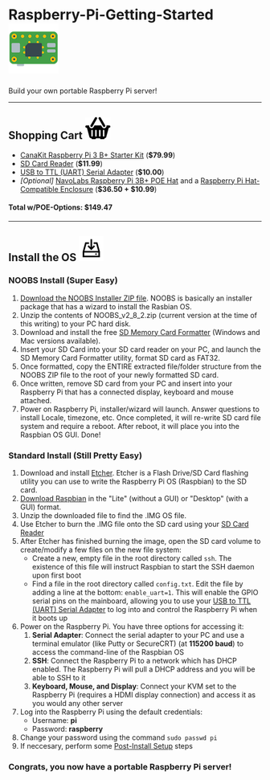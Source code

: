 # Raspberry-Pi-Getting-Started ![Raspberry Pi](img/raspberry-pi_100.png)

Build your own portable Raspberry Pi server!



-----------------------------------------

## Shopping Cart ![Raspberry Pi](img/shopping_50.png)
- [CanaKit Raspberry Pi 3 B+ Starter Kit](https://www.amazon.com/gp/product/B07BCC8PK7/) (**$79.99**)
- [SD Card Reader](https://www.amazon.com/Vogek-Card-Reader-USB-Micro/dp/B01IE70PQY/) (**$11.99**)
- [USB to TTL (UART) Serial Adapter](https://www.amazon.com/gp/product/B00DJUHGHI/) (**$10.00**)
- _[Optional]_ [NavoLabs Raspberry Pi 3B+ POE Hat](https://www.amazon.com/gp/product/B07CLCFLH8/) and a [Raspberry Pi Hat-Compatible Enclosure](https://www.amazon.com/gp/product/B01GOSTL7Y/) (**$36.50 + $10.99**)

#### Total w/POE-Options: **$149.47**


-----------------------------------------

## Install the OS ![Raspberry Pi](img/install_50.png)

### NOOBS Install (Super Easy)
1. [Download the NOOBS Installer ZIP file](https://www.raspberrypi.org/downloads/noobs/). NOOBS is basically an installer package that has a wizard to install the Rasbian OS.
2. Unzip the contents of NOOBS_v2_8_2.zip (current version at the time of this writing) to your PC hard disk.
3. Download and install the free [SD Memory Card Formatter](https://www.sdcard.org/downloads/formatter_4/) (Windows and Mac versions available).
4. Insert your SD Card into your SD card reader on your PC, and launch the SD Memory Card Formatter utility, format SD card as FAT32.
5. Once formatted, copy the ENTIRE extracted file/folder structure from the NOOBS ZIP file to the root of your newly formatted SD card.
6. Once written, remove SD card from your PC and insert into your Raspberry Pi that has a connected display, keyboard and mouse attached.
7. Power on Raspberry Pi, installer/wizard will launch.  Answer questions to install Locale, timezone, etc.  Once completed, it will re-write SD card file system and require a reboot.  After reboot, it will place you into the Raspbian OS GUI.  Done!

### Standard Install (Still Pretty Easy)
1. Download and install [Etcher](https://etcher.io/). Etcher is a Flash Drive/SD Card flashing utility you can use to write the Raspberry Pi OS (Raspbian) to the SD card.
2. [Download Raspbian](https://www.raspberrypi.org/downloads/raspbian/) in the "Lite" (without a GUI) or "Desktop" (with a GUI) format.
3. Unzip the downloaded file to find the .IMG OS file.
4. Use Etcher to burn the .IMG file onto the SD card using your [SD Card Reader](https://www.amazon.com/Vogek-Card-Reader-USB-Micro/dp/B01IE70PQY/)
5. After Etcher has finished burning the image, open the SD card volume to create/modify a few files on the new file system:
	- Create a new, empty file in the root directory called `ssh`. The existence of this file will instruct Raspbian to start the SSH daemon upon first boot
	- Find a file in the root directory called `config.txt`. Edit the file by adding a line at the bottom: `enable_uart=1`. This will enable the GPIO serial pins on the mainboard, allowing you to use your [USB to TTL (UART) Serial Adapter](https://www.amazon.com/gp/product/B00DJUHGHI/) to log into and control the Raspberry Pi when it boots up
6. Power on the Raspberry Pi. You have three options for accessing it:
	1. **Serial Adapter**: Connect the serial adapter to your PC and use a terminal emulator (like Putty or SecureCRT) (at **115200 baud**) to access the command-line of the Raspbian OS
	2. **SSH**: Connect the Raspberry Pi to a network which has DHCP enabled. The Raspberry Pi will pull a DHCP address and you will be able to SSH to it
	3. **Keyboard, Mouse, and Display**: Connect your KVM set to the Raspberry Pi (requires a HDMI display connection) and access it as you would any other server
7. Log into the Raspberry Pi using the default credentials:
	- Username: **pi**
	- Password: **raspberry**
8. Change your password using the command `sudo passwd pi`
9. If neccesary, perform some [Post-Install Setup](https://github.com/PackeTsar/scriptfury/blob/master/Raspbian_Post_Install.md) steps

### Congrats, you now have a portable Raspberry Pi server!
